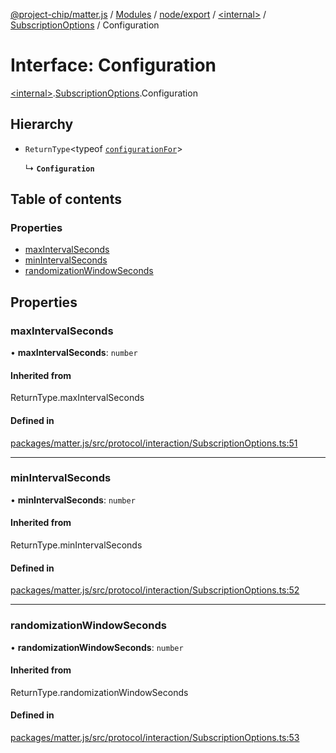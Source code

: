 [@project-chip/matter.js](../README.md) / [Modules](../modules.md) / [node/export](../modules/node_export.md) / [\<internal\>](../modules/node_export._internal_.md) / [SubscriptionOptions](../modules/node_export._internal_.SubscriptionOptions.md) / Configuration

# Interface: Configuration

[\<internal\>](../modules/node_export._internal_.md).[SubscriptionOptions](../modules/node_export._internal_.SubscriptionOptions.md).Configuration

## Hierarchy

- `ReturnType`\<typeof [`configurationFor`](../modules/node_export._internal_.SubscriptionOptions.md#configurationfor)\>

  ↳ **`Configuration`**

## Table of contents

### Properties

- [maxIntervalSeconds](node_export._internal_.SubscriptionOptions.Configuration.md#maxintervalseconds)
- [minIntervalSeconds](node_export._internal_.SubscriptionOptions.Configuration.md#minintervalseconds)
- [randomizationWindowSeconds](node_export._internal_.SubscriptionOptions.Configuration.md#randomizationwindowseconds)

## Properties

### maxIntervalSeconds

• **maxIntervalSeconds**: `number`

#### Inherited from

ReturnType.maxIntervalSeconds

#### Defined in

[packages/matter.js/src/protocol/interaction/SubscriptionOptions.ts:51](https://github.com/project-chip/matter.js/blob/0c058ae17fdba4c0b89b8b13c309011d51782299/packages/matter.js/src/protocol/interaction/SubscriptionOptions.ts#L51)

___

### minIntervalSeconds

• **minIntervalSeconds**: `number`

#### Inherited from

ReturnType.minIntervalSeconds

#### Defined in

[packages/matter.js/src/protocol/interaction/SubscriptionOptions.ts:52](https://github.com/project-chip/matter.js/blob/0c058ae17fdba4c0b89b8b13c309011d51782299/packages/matter.js/src/protocol/interaction/SubscriptionOptions.ts#L52)

___

### randomizationWindowSeconds

• **randomizationWindowSeconds**: `number`

#### Inherited from

ReturnType.randomizationWindowSeconds

#### Defined in

[packages/matter.js/src/protocol/interaction/SubscriptionOptions.ts:53](https://github.com/project-chip/matter.js/blob/0c058ae17fdba4c0b89b8b13c309011d51782299/packages/matter.js/src/protocol/interaction/SubscriptionOptions.ts#L53)
